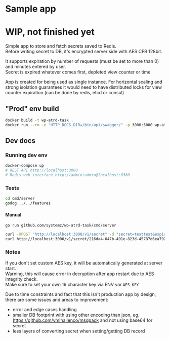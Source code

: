 # Sample app

# WIP, not finished yet

Simple app to store and fetch secrets saved to Redis.  
Before writing secret to DB, it's encrypted server side with AES CFB 128bit.  

It supports expiration by number of requests (must be set to more than 0) and minutes entered by user.  
Secret is expired whatever comes first, depleted view counter or time

App is created for being used as single instance. 
For horizontal scaling and strong isolation guarantees it would need to have distributed locks for view counter expiration (can be done by redis, etcd or consul)


## "Prod" env build

```bash
docker build -t wp-atrd-task .
docker run --rm -e "HTTP_DOCS_DIR=/bin/api/swagger/" -p 3000:3000 wp-atrd-task
```

## Dev docs

### Running dev env

```bash
docker-compose up
# REST API http://localhost:3000
# Redis web interface http://admin:admin@localhost:6380
```

### Tests

```bash
cd cmd/server
godog ../../features
``````

#### Manual

```
go run github.com/systemz/wp-atrd-task/cmd/server
```

```bash
curl -XPOST "http://localhost:3000/v1/secret" -d "secret=testtest&expireAfter=1&expireAfterViews=5"
curl http://localhost:3000/v1/secret/216da4-047b-491e-823d-45787d6ea792
```

### Notes

If you don't set custom AES key, it will be automatically generated at server start.  
Warning, this will cause error in decryption after app restart due to AES integrity check.  
Make sure to set your own 16 character key via ENV var `AES_KEY`

Due to time constraints and fact that this isn't production app by design, there are some issues and areas to improvement:
- error and edge cases handling
- smaller DB footprint with using other encoding than json, eg. https://github.com/vmihailenco/msgpack and not using base64 for secret
- less layers of converting secret when setting/getting DB record
